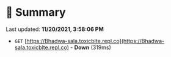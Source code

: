 # 📖 Summary
Last updated: **11/20/2021, 3:58:06 PM**

- `GET` [https://Bhadwa-sala.toxicblte.repl.co](https://Bhadwa-sala.toxicblte.repl.co) - **Down** (319ms)
